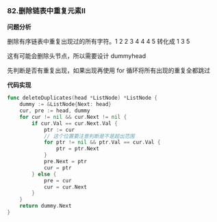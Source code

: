 ### 82.删除链表中重复元素Ⅱ

**问题分析**

删除有序链表中重复出现过的所有字符。1 2 2 3 4 4 4 5 转化成 1 3 5 

这有可能会删除头节点，所以需要设计 dummyhead

先判断是否有重复出现，如果出现再使用 for 循环将所有出现的重复全都跳过

**代码实现**

```go
func deleteDuplicates(head *ListNode) *ListNode {
	dummy := &ListNode{Next: head}
	cur, pre := head, dummy
	for cur != nil && cur.Next != nil {
		if cur.Val == cur.Next.Val {
			ptr := cur
            // 这个位置要注意判断是不是超出范围
			for ptr != nil && ptr.Val == cur.Val {
				ptr = ptr.Next
			}
			pre.Next = ptr
			cur = ptr
		} else {
			pre = cur
			cur = cur.Next
		}
	}
	return dummy.Next
}
```

